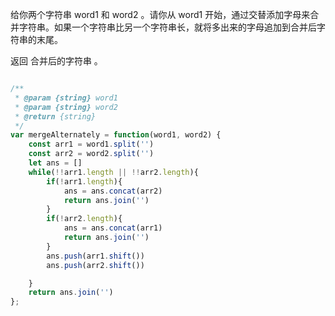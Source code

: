 给你两个字符串 word1 和 word2 。请你从 word1 开始，通过交替添加字母来合并字符串。如果一个字符串比另一个字符串长，就将多出来的字母追加到合并后字符串的末尾。

返回 合并后的字符串 。

```js

/**
 * @param {string} word1
 * @param {string} word2
 * @return {string}
 */
var mergeAlternately = function(word1, word2) {
    const arr1 = word1.split('')
    const arr2 = word2.split('')
    let ans = []
    while(!!arr1.length || !!arr2.length){
        if(!arr1.length){
            ans = ans.concat(arr2)
            return ans.join('')
        }
        if(!arr2.length){
            ans = ans.concat(arr1)
            return ans.join('')
        }
        ans.push(arr1.shift())
        ans.push(arr2.shift())

    }
    return ans.join('')
};

```